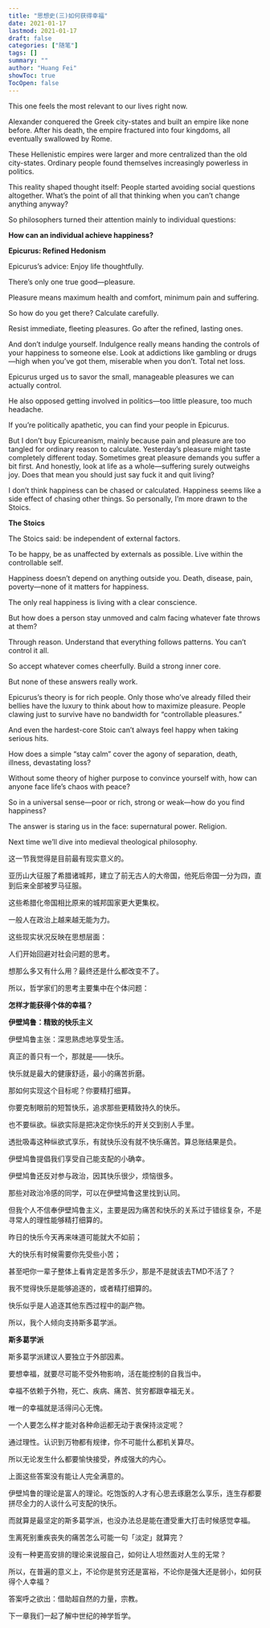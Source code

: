 ```yaml
---
title: "思想史(三)如何获得幸福"
date: 2021-01-17
lastmod: 2021-01-17
draft: false
categories: ["随笔"]
tags: []
summary: ""
author: "Huang Fei"
showToc: true
TocOpen: false
---
```


This one feels the most relevant to our lives right now.

Alexander conquered the Greek city-states and built an empire like none before. After his death, the empire fractured into four kingdoms, all eventually swallowed by Rome.

These Hellenistic empires were larger and more centralized than the old city-states. Ordinary people found themselves increasingly powerless in politics.

This reality shaped thought itself: People started avoiding social questions altogether. What’s the point of all that thinking when you can’t change anything anyway?

So philosophers turned their attention mainly to individual questions:

**How can an individual achieve happiness?**

**Epicurus: Refined Hedonism**

Epicurus’s advice: Enjoy life thoughtfully.

There’s only one true good—pleasure.

Pleasure means maximum health and comfort, minimum pain and suffering.

So how do you get there? Calculate carefully.

Resist immediate, fleeting pleasures. Go after the refined, lasting ones.

And don’t indulge yourself. Indulgence really means handing the controls of your happiness to someone else. Look at addictions like gambling or drugs—high when you’ve got them, miserable when you don’t. Total net loss.

Epicurus urged us to savor the small, manageable pleasures we can actually control.

He also opposed getting involved in politics—too little pleasure, too much headache.

If you’re politically apathetic, you can find your people in Epicurus.

But I don’t buy Epicureanism, mainly because pain and pleasure are too tangled for ordinary reason to calculate. Yesterday’s pleasure might taste completely different today. Sometimes great pleasure demands you suffer a bit first. And honestly, look at life as a whole—suffering surely outweighs joy. Does that mean you should just say fuck it and quit living?

I don’t think happiness can be chased or calculated. Happiness seems like a side effect of chasing other things. So personally, I’m more drawn to the Stoics.

**The Stoics**

The Stoics said: be independent of external factors.

To be happy, be as unaffected by externals as possible. Live within the controllable self.

Happiness doesn’t depend on anything outside you. Death, disease, pain, poverty—none of it matters for happiness.

The only real happiness is living with a clear conscience.

But how does a person stay unmoved and calm facing whatever fate throws at them?

Through reason. Understand that everything follows patterns. You can’t control it all.

So accept whatever comes cheerfully. Build a strong inner core.

But none of these answers really work.

Epicurus’s theory is for rich people. Only those who’ve already filled their bellies have the luxury to think about how to maximize pleasure. People clawing just to survive have no bandwidth for “controllable pleasures.”

And even the hardest-core Stoic can’t always feel happy when taking serious hits.

How does a simple “stay calm” cover the agony of separation, death, illness, devastating loss?

Without some theory of higher purpose to convince yourself with, how can anyone face life’s chaos with peace?

So in a universal sense—poor or rich, strong or weak—how do you find happiness?

The answer is staring us in the face: supernatural power. Religion.

Next time we’ll dive into medieval theological philosophy.

这一节我觉得是目前最有现实意义的。

亚历山大征服了希腊诸城邦，建立了前无古人的大帝国，他死后帝国一分为四，直到后来全部被罗马征服。

这些希腊化帝国相比原来的城邦国家更大更集权。

一般人在政治上越来越无能为力。

这些现实状况反映在思想层面：

人们开始回避对社会问题的思考。

想那么多又有什么用？最终还是什么都改变不了。

所以，哲学家们的思考主要集中在个体问题：

**怎样才能获得个体的幸福？**

**伊壁鸠鲁：精致的快乐主义**

伊壁鸠鲁主张：深思熟虑地享受生活。

真正的善只有一个，那就是——快乐。

快乐就是最大的健康舒适，最小的痛苦折磨。

那如何实现这个目标呢？你要精打细算。

你要克制眼前的短暂快乐，追求那些更精致持久的快乐。

也不要纵欲。纵欲实际是把决定你快乐的开关交到别人手里。

透批吸毒这种纵欲式享乐，有就快乐没有就不快乐痛苦。算总账结果是负。

伊壁鸠鲁提倡我们享受自己能支配的小确幸。

伊壁鸠鲁还反对参与政治，因其快乐很少，烦恼很多。

那些对政治冷感的同学，可以在伊壁鸠鲁这里找到认同。

但我个人不信奉伊壁鸠鲁主义，主要是因为痛苦和快乐的关系过于错综复杂，不是寻常人的理性能够精打细算的。

昨日的快乐今天再来味道可能就大不如前；

大的快乐有时候需要你先受些小苦；

甚至吧你一辈子整体上看肯定是苦多乐少，那是不是就该去TMD不活了？

我不觉得快乐是能够追逐的，或者精打细算的。

快乐似乎是人追逐其他东西过程中的副产物。

所以，我个人倾向支持斯多葛学派。

**斯多葛学派**

斯多葛学派建议人要独立于外部因素。

要想幸福，就要尽可能不受外物影响，活在能控制的自我当中。

幸福不依赖于外物，死亡、疾病、痛苦、贫穷都跟幸福无关。

唯一的幸福就是活得问心无愧。

一个人要怎么样才能对各种命运都无动于衷保持淡定呢？

通过理性。认识到万物都有规律，你不可能什么都机关算尽。

所以无论发生什么都要愉快接受，养成强大的内心。

上面这些答案没有能让人完全满意的。

伊壁鸠鲁的理论是富人的理论。吃饱饭的人才有心思去琢磨怎么享乐，连生存都要拼尽全力的人谈什么可支配的快乐。

而就算是最坚定的斯多葛学派，也没办法总是能在遭受重大打击时候感觉幸福。

生离死别重疾丧失的痛苦怎么可能一句「淡定」就算完？

没有一种更高安排的理论来说服自己，如何让人坦然面对人生的无常？

所以，在普遍的意义上，不论你是贫穷还是富裕，不论你是强大还是弱小，如何获得个人幸福？

答案呼之欲出：借助超自然的力量，宗教。

下一章我们一起了解中世纪的神学哲学。